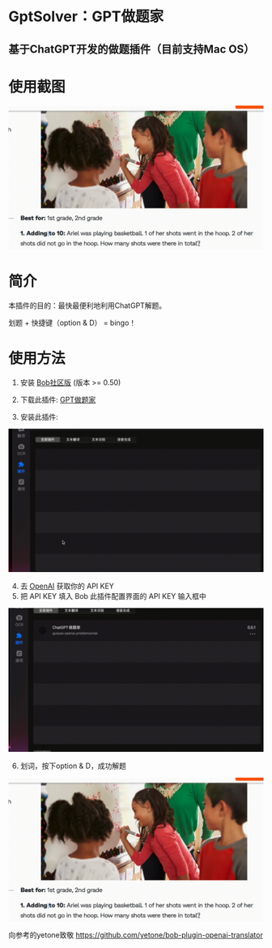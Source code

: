 # GptSolver：GPT做题家
基于ChatGPT开发的做题插件（目前支持Mac OS）
----------------------------



# 使用截图

![](./assets/showcase.gif)

# 简介

本插件的目的：最快最便利地利用ChatGPT解题。

划题 + 快捷键（option & D） = bingo！

# 使用方法

1. 安装 [Bob社区版](https://v0.bobtranslate.com/#/general/quickstart/install) (版本 >= 0.50)

2. 下载此插件: [GPT做题家](https://github.com/guoyaol/GptSolver/releases/download/first_version/Zuoti.bobplugin.zip)
3. 安装此插件:

![](./assets/install.gif)

4. 去 [OpenAI](https://platform.openai.com/account/api-keys) 获取你的 API KEY
5. 把 API KEY 填入 Bob 此插件配置界面的 API KEY
 输入框中

![](./assets/add.gif)

6. 划词，按下option & D，成功解题

![](./assets/showcase.gif)

向参考的yetone致敬
https://github.com/yetone/bob-plugin-openai-translator
